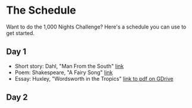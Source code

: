 # The Schedule
Want to do the 1,000 Nights Challenge? Here's a schedule you can use to get started.

## Day 1
- Short story: Dahl, "Man From the South" [link](http://www.classicshorts.com/stories/south.html)
- Poem: Shakespeare, "A Fairy Song" [link](http://www.poemhunter.com/poem/a-fairy-song/)
- Essay: Huxley, "Wordsworth in the Tropics" [link to pdf on GDrive](https://docs.google.com/file/d/0B1wVj1bO9bocY0x2N0dXNzNkVWc/)

## Day 2